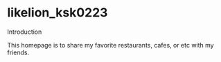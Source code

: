 likelion_ksk0223
================
Introduction

This homepage is to share my favorite restaurants, cafes, or etc with my friends.
